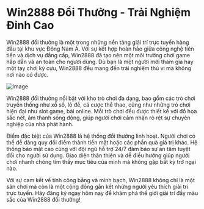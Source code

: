 # Win2888 Đổi Thưởng - Trải Nghiệm Đỉnh Cao

Win2888 đổi thưởng là một trong những nền tảng giải trí trực tuyến hàng đầu tại khu vực Đông Nam Á. Với sự kết hợp hoàn hảo giữa công nghệ tiên tiến và dịch vụ đẳng cấp, Win2888 đã tạo nên một môi trường chơi game hấp dẫn và an toàn cho người dùng. Dù bạn là một người mới tham gia hay một tay chơi kỳ cựu, Win2888 đều mang đến trải nghiệm thú vị mà không nơi nào có được.

![Image](https://github.com/user-attachments/assets/bd51ea9f-0666-407b-a7a7-98ead6de688c)

Win2888 đổi thưởng nổi bật với kho trò chơi đa dạng, bao gồm các trò chơi truyền thống như xổ số, lô đề, cá cược thể thao, cũng như những trò chơi hiện đại như slot game, bài online. Mỗi trò chơi đều được thiết kế với đồ họa sắc nét, âm thanh sống động, giúp người chơi cảm nhận rõ rệt sự chuyên nghiệp của nhà phát hành.

Điểm đặc biệt của Win2888 là hệ thống đổi thưởng linh hoạt. Người chơi có thể dễ dàng quy đổi điểm thành tiền mặt hoặc các phần quà giá trị khác. Hệ thống bảo mật cao cùng với đội ngũ hỗ trợ 24/7 đảm bảo sự an tâm tuyệt đối cho người sử dụng. Giao diện thân thiện và dễ điều hướng giúp người chơi nhanh chóng tìm thấy mục tiêu của mình mà không gặp bất kỳ trở ngại nào.

Với sự cam kết về tính công bằng và minh bạch, Win2888 không chỉ là một sân chơi mà còn là một cộng đồng gắn kết những người yêu thích giải trí trực tuyến. Hãy đăng ký ngay hôm nay để khám phá thế giới giải trí đầy màu sắc của Win2888 đổi thưởng!